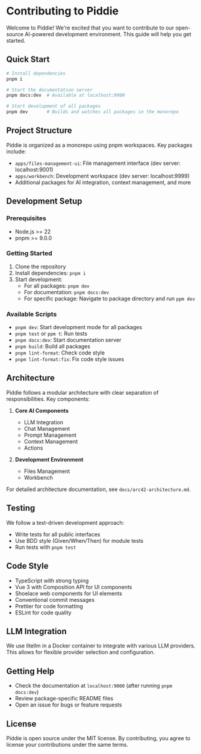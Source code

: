 # Contributing to Piddie

Welcome to Piddie! We're excited that you want to contribute to our open-source AI-powered development environment. This guide will help you get started.

## Quick Start

```bash
# Install dependencies
pnpm i

# Start the documentation server
pnpm docs:dev  # Available at localhost:9000

# Start development of all packages
pnpm dev       # Builds and watches all packages in the monorepo
```

## Project Structure

Piddie is organized as a monorepo using pnpm workspaces. Key packages include:

- `apps/files-management-ui`: File management interface (dev server: localhost:9001)
- `apps/workbench`: Development workspace (dev server: localhost:9999)
- Additional packages for AI integration, context management, and more

## Development Setup

### Prerequisites

- Node.js >= 22
- pnpm >= 9.0.0

### Getting Started

1. Clone the repository
2. Install dependencies: `pnpm i`
3. Start development:
   - For all packages: `pnpm dev`
   - For documentation: `pnpm docs:dev`
   - For specific package: Navigate to package directory and run `ppm dev`

### Available Scripts

- `pnpm dev`: Start development mode for all packages
- `pnpm test` or `ppm t`: Run tests
- `pnpm docs:dev`: Start documentation server
- `pnpm build`: Build all packages
- `pnpm lint-format`: Check code style
- `pnpm lint-format:fix`: Fix code style issues

## Architecture

Piddie follows a modular architecture with clear separation of responsibilities. Key components:

1. **Core AI Components**

   - LLM Integration
   - Chat Management
   - Prompt Management
   - Context Management
   - Actions

2. **Development Environment**
   - Files Management
   - Workbench

For detailed architecture documentation, see `docs/arc42-architecture.md`.

## Testing

We follow a test-driven development approach:

- Write tests for all public interfaces
- Use BDD style (Given/When/Then) for module tests
- Run tests with `pnpm test`

## Code Style

- TypeScript with strong typing
- Vue 3 with Composition API for UI components
- Shoelace web components for UI elements
- Conventional commit messages
- Prettier for code formatting
- ESLint for code quality

## LLM Integration

We use litellm in a Docker container to integrate with various LLM providers. This allows for flexible provider selection and configuration.

## Getting Help

- Check the documentation at `localhost:9000` (after running `pnpm docs:dev`)
- Review package-specific README files
- Open an issue for bugs or feature requests

## License

Piddie is open source under the MIT license. By contributing, you agree to license your contributions under the same terms.
